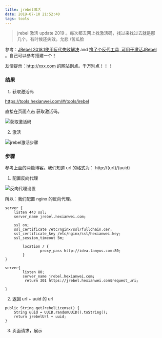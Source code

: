 ```yaml
---
title: jrebel激活
date: 2019-07-10 21:52:40
tags: tools
---
```


> jrebel  激活 update 2019 。每次都去网上找激活码，找过来找过去就是那几个，有时候还失效。允悲 /苦瓜脸


参考：[JRebel 2018.1使用反代失败解决](http://blog.lanyus.com/archives/337.html) and  [撸了个反代工具, 可用于激活JRebel](http://blog.lanyus.com/archives/317.html) 。自己可以参考搭建一个！


友情提示：http://xxx.com 的网站别点。千万别点！！！


### 结果

1. 获取激活码

https://tools.hexianwei.com/#/tools/jrebel

直接在页面点击 获取激活码。

![获取激活码](https://beer-1256523277.cos.ap-shanghai.myqcloud.com/20190710220238_7d8c780a08e88ccc97ff10c307f047ad.png)

2. 激活

![jrebel激活步骤](https://beer-1256523277.cos.ap-shanghai.myqcloud.com/20190710220126_5e800a29cd9de3d0f6e000d1914b017a.png)

<!--more-->

### 步骤

参考上面的两篇博客。我们知道 url 的格式为： http://{url}/{uuid}

1. 配置反向代理

![反向代理设置](https://beer-1256523277.cos.ap-shanghai.myqcloud.com/20190710215906_a6748b89eb58b67b1ebb8df5cde4ad31.png)


所以：我们配置 nginx 的反向代理。

```
server {
    listen 443 ssl;
    server_name jrebel.hexianwei.com;

    ssl on;
    ssl_certificate /etc/nginx/ssl/fullchain.cer;
    ssl_certificate_key /etc/nginx/ssl/hexianwei.key;
    ssl_session_timeout 5m;

        location / {
                proxy_pass http://idea.lanyus.com:80;
        }
}

server{
        listen 80;
        server_name jrebel.hexianwei.com;
         return 301 https://jrebel.hexianwei.com$request_uri;

}

```
2. 返回 url + uuid 的 url

```
public String getJrebelLicense() {
    String uuid = UUID.randomUUID().toString();
    return jrebelUrl + uuid;
}
```

3. 页面请求，展示
